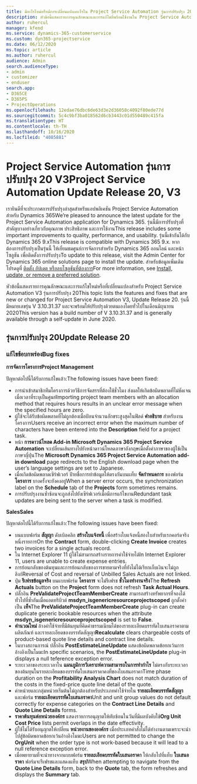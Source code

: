 ```yaml
---
title: มีอะไรใหม่หรือมีการเปลี่ยนแปลงอะไรใน Project Service Automation รุ่นการปรับปรุง 20 V3
description: หัวข้อนี้แสดงรายการคุณลักษณะและการแก้ไขที่พร้อมใช้งานใน Project Service Automation รุ่นการปรับปรุง 20 V3
author: ruhercul
manager: kfend
ms.service: dynamics-365-customerservice
ms.custom: dyn365-projectservice
ms.date: 06/12/2020
ms.topic: article
ms.author: ruhercul
audience: Admin
search.audienceType:
- admin
- customizer
- enduser
search.app:
- D365CE
- D365PS
- ProjectOperations
ms.openlocfilehash: 12edae76dbc6de63d3e2d36058c4092f80ede77d
ms.sourcegitcommit: 5c4c9bf3ba018562d6cb3443c01d550489c415fa
ms.translationtype: HT
ms.contentlocale: th-TH
ms.lasthandoff: 10/16/2020
ms.locfileid: "4085881"
---
```

# <a name="project-service-automation-update-release-20-v3"></a><span data-ttu-id="363d6-103">Project Service Automation รุ่นการปรับปรุง 20 V3</span><span class="sxs-lookup"><span data-stu-id="363d6-103">Project Service Automation Update Release 20, V3</span></span>

<span data-ttu-id="363d6-104">เรายินดีที่จะประกาศการปรับปรุงล่าสุดสำหรับแอปพลิเคชัน Project Service Automation สำหรับ Dynamics 365</span><span class="sxs-lookup"><span data-stu-id="363d6-104">We’re pleased to announce the latest update for the Project Service Automation application for Dynamics 365.</span></span> <span data-ttu-id="363d6-105">รุ่นนี้มีการปรับปรุงที่สำคัญบางอย่างเกี่ยวกับคุณภาพ ประสิทธิภาพ และการใช้งาน</span><span class="sxs-lookup"><span data-stu-id="363d6-105">This release includes some important improvements to quality, performance, and usability.</span></span> <span data-ttu-id="363d6-106">รุ่นนี้เข้ากันได้กับ Dynamics 365 9.x</span><span class="sxs-lookup"><span data-stu-id="363d6-106">This release is compatible with Dynamics 365 9.x.</span></span> <span data-ttu-id="363d6-107">หากต้องการปรับปรุงเป็นรุ่นนี้ ให้เยี่ยมชมศูนย์การจัดการสำหรับ Dynamics 365 ออนไลน์ และหน้าโซลูชัน เพื่อติดตั้งการปรับปรุง</span><span class="sxs-lookup"><span data-stu-id="363d6-107">To update to this release, visit the Admin Center for Dynamics 365 online solutions page to install the update.</span></span> <span data-ttu-id="363d6-108">สำหรับข้อมูลเพิ่มเติม โปรดดูที่ [ติดตั้ง อัปเดต หรือลบโซลูชันที่ต้องการ](https://docs.microsoft.com/power-platform/admin/install-remove-preferred-solution)</span><span class="sxs-lookup"><span data-stu-id="363d6-108">For more information, see [Install, update, or remove a preferred solution](https://docs.microsoft.com/power-platform/admin/install-remove-preferred-solution).</span></span>

<span data-ttu-id="363d6-109">หัวข้อนี้แสดงรายการคุณลักษณะและการแก้ไขใหม่หรือที่เปลี่ยนแปลงสำหรับ Project Service Automation V3 รุ่นการปรับปรุง 20</span><span class="sxs-lookup"><span data-stu-id="363d6-109">This topic lists the features and fixes that are new or changed for Project Service Automation V3, Update Release 20.</span></span> <span data-ttu-id="363d6-110">รุ่นนี้มีหมายเลขรุ่น V 3.10.31.37 และจะพร้อมให้ปรับปรุงด้วยตนเองโดยทั่วไปในเดือนมิถุนายน 2020</span><span class="sxs-lookup"><span data-stu-id="363d6-110">This version has a build number of V 3.10.31.37 and is generally available through a self-update in June 2020.</span></span>

## <a name="update-release-20"></a><span data-ttu-id="363d6-111">รุ่นการปรับปรุง 20</span><span class="sxs-lookup"><span data-stu-id="363d6-111">Update Release 20</span></span>

### <a name="bug-fixes"></a><span data-ttu-id="363d6-112">แก้ไขข้อบกพร่อง</span><span class="sxs-lookup"><span data-stu-id="363d6-112">Bug fixes</span></span>

<span data-ttu-id="363d6-113">**การจัดการโครงการ**</span><span class="sxs-lookup"><span data-stu-id="363d6-113">**Project Management**</span></span>

<span data-ttu-id="363d6-114">ปัญหาต่อไปนี้ได้รับการแก้ไขแล้ว:</span><span class="sxs-lookup"><span data-stu-id="363d6-114">The following issues have been fixed:</span></span>

- <span data-ttu-id="363d6-115">การนำเข้าสมาชิกทีมโครงการด้วยวิธีการจัดสรรที่ต้องใช้ชั่วโมง ส่งผลให้เกิดข้อผิดพลาดที่ไม่ชัดเจนเมื่อเวลาที่ระบุเป็นศูนย์</span><span class="sxs-lookup"><span data-stu-id="363d6-115">Importing project team members with an allocation method that requires hours results in an unclear error message when the specified hours are zero.</span></span>
- <span data-ttu-id="363d6-116">ผู้ใช้จะได้รับข้อผิดพลาดที่ไม่ถูกต้องเมื่อป้อนจำนวนอักขระสูงสุดในฟิลด์ **คำอธิบาย** สำหรับงานโครงการ</span><span class="sxs-lookup"><span data-stu-id="363d6-116">Users receive an incorrect error when the maximum number of characters have been entered into the **Description** field for a project task.</span></span>
- <span data-ttu-id="363d6-117">หน้า **การดาวน์โหลด Add-in Microsoft Dynamics 365 Project Service Automation** จะเปลี่ยนเส้นทางไปยังหน้าดาวน์โหลดภาษาอังกฤษเมื่อตั้งค่าภาษาของผู้ใช้เป็นภาษาญี่ปุ่น</span><span class="sxs-lookup"><span data-stu-id="363d6-117">The **Microsoft Dynamics 365 Project Service Automation add-in download** page redirects to the English download page when the user’s language settings are set to Japanese.</span></span>
- <span data-ttu-id="363d6-118">เมื่อเกิดข้อผิดพลาดเซิร์ฟเวอร์ ป้ายชื่อการทำข้อมูลให้ตรงกันบนแท็บ **จัดกำหนดการ** ของฟอร์ม **โครงการ** บางครั้งจะยังคงอยู่</span><span class="sxs-lookup"><span data-stu-id="363d6-118">When a server error occurs, the synchronization label on the **Schedule** tab of the **Projects** form sometimes remains.</span></span>
- <span data-ttu-id="363d6-119">การปรับปรุงงานซ้ำซ้อนจะถูกส่งไปยังเซิร์ฟเวอร์เมื่อมีการแก้ไขงาน</span><span class="sxs-lookup"><span data-stu-id="363d6-119">Redundant task updates are being sent to the server when a task is modified.</span></span>

<span data-ttu-id="363d6-120">**Sales**</span><span class="sxs-lookup"><span data-stu-id="363d6-120">**Sales**</span></span>

<span data-ttu-id="363d6-121">ปัญหาต่อไปนี้ได้รับการแก้ไขแล้ว:</span><span class="sxs-lookup"><span data-stu-id="363d6-121">The following issues have been fixed:</span></span>

- <span data-ttu-id="363d6-122">บนแบบฟอร์ม **สัญญา** ดับเบิลคลิก **สร้างใบแจ้งหนี้** เพื่อสร้างใบแจ้งหนี้สองใบสำหรับเรกคอร์ดจริงหนึ่งรายการ</span><span class="sxs-lookup"><span data-stu-id="363d6-122">On the **Contract** form, double-clicking **Create Invoice** creates two invoices for a single actuals record.</span></span>
- <span data-ttu-id="363d6-123">ใน Internet Explorer 11 ผู้ใช้ไม่สามารถสร้างรายการค่าใช้จ่ายได้</span><span class="sxs-lookup"><span data-stu-id="363d6-123">In Internet Explorer 11, users are unable to create expense entries.</span></span>
- <span data-ttu-id="363d6-124">การย้อนกลับของต้นทุนและการย้อนกลับของการขายตามจริงที่ยังไม่ได้เรียกเก็บเงินจะไม่ถูกลิงก์</span><span class="sxs-lookup"><span data-stu-id="363d6-124">Reversal of Cost and reversal of Unbilled Sales Actuals are not linked.</span></span>
- <span data-ttu-id="363d6-125">ปุ่ม **รีเฟรชข้อมูลจริง** บนแบบฟอร์ม **โครงการ** จะไม่รีเฟรช **ชั่วโมงทำงานจริง**</span><span class="sxs-lookup"><span data-stu-id="363d6-125">The **Refresh Actuals** button on the **Project** form does not refresh **Task Actual Hours**.</span></span>
- <span data-ttu-id="363d6-126">ปลั๊กอิน **PreValidateProjectTeamMemberCreate** สามารถสร้างทรัพยากรที่จองได้ทั่วไปที่ซ้ำกันเมื่อแอตทริบิวต์ **msdyn_isgenericresourceprojectscoped** ถูกตั้งค่าเป็น **เท็จ**</span><span class="sxs-lookup"><span data-stu-id="363d6-126">The **PreValidateProjectTeamMemberCreate** plug-in can create duplicate generic bookable resources when the attribute **msdyn_isgenericresourceprojectscoped** is set to **False**.</span></span>
- <span data-ttu-id="363d6-127">**คำนวณใหม่** ล้างค่าใช้จ่ายที่มีต้นทุนที่คิดค่าธรรมเนียมได้ของรายละเอียดบรรทัดใบเสนอราคาตามผลิตภัณฑ์ และรายละเอียดของบรรทัดสัญญา</span><span class="sxs-lookup"><span data-stu-id="363d6-127">**Recalculate** clears chargeable costs of product-based quote line details and contract line details.</span></span>
- <span data-ttu-id="363d6-128">ในบางสถานการณ์ ปลั๊กอิน **PostEstimateLineUpdate** แสดงข้อผิดพลาดข้อยกเว้นการอ้างอิงเป็นโมฆะ</span><span class="sxs-lookup"><span data-stu-id="363d6-128">In specific scenarios, the **PostEstimateLineUpdate** plug-in displays a null teference exception error.</span></span>
- <span data-ttu-id="363d6-129">ระยะเวลาของระยะเวลาใน **แผนภูมิการวิเคราะห์ความสามารถในการทำกำไร** ไม่ตรงกับระยะเวลาของต้นทุนในรายละเอียดของบรรทัดใบเสนอราคาคงที่ของใบเสนอราคา</span><span class="sxs-lookup"><span data-stu-id="363d6-129">Time phase duration on the **Profitability Analysis Chart** does not match duration of the costs in the fixed-price quote line detail of the quote.</span></span>
- <span data-ttu-id="363d6-130">ค่าหน่วยและกลุ่มหน่วยเริ่มต้นไม่ถูกต้องสำหรับประเภทค่าใช้จ่ายใน **รายละเอียดบรรทัดสัญญา** และฟอร์ม **รายละเอียดบรรทัดใบเสนอราคา**</span><span class="sxs-lookup"><span data-stu-id="363d6-130">Unit and unit group values do not default correctly for expense categories on the **Contract Line Details** and **Quote Line Details** forms.</span></span>
- <span data-ttu-id="363d6-131">**ราคาต้นทุนต่อหน่วยองค์กร** แสดงรายการอนุญาตให้ทับซ้อนในวันที่มีผลบังคับใช้</span><span class="sxs-lookup"><span data-stu-id="363d6-131">**Org Unit Cost Price** lists permit overlaps in the date effectivity.</span></span>
- <span data-ttu-id="363d6-132">ผู้ใช้ไม่ได้รับอนุญาตให้เปลี่ยน **หน่วยงานขององค์กร** เมื่อประเภทคำสั่งไม่ได้ทำงานตามเพราะจะนำไปสู่ข้อผิดพลาดข้อยกเว้นอ้างอิงโมฆะ</span><span class="sxs-lookup"><span data-stu-id="363d6-132">Users are not permitted to change the **OrgUnit** when the order type is not work-based because it will lead to a null reference exception error.</span></span>
- <span data-ttu-id="363d6-133">เมื่อพยายามที่จะนำทางจากแบบฟอร์ม **รายละเอียดบรรทัดใบเสนอราคา** ให้กลับไปที่แท็บ **ใบเสนอราคา** ฟอร์มจะรีเฟรชและแสดงแท็บ **สรุป**</span><span class="sxs-lookup"><span data-stu-id="363d6-133">When attempting to navigate from the **Quote Line Details** form, back to the **Quote** tab, the form refreshes and displays the **Summary** tab.</span></span>
